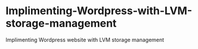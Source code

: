 # Implimenting-Wordpress-with-LVM-storage-management
Implimenting Wordpress website with LVM storage management
